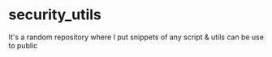 # security_utils
It's a random repository where I put snippets of any script &amp; utils can be use to public
